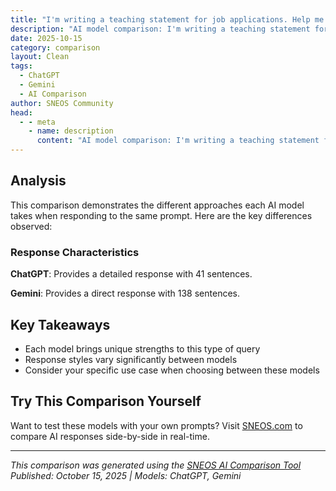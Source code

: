 ```yaml
---
title: "I'm writing a teaching statement for job applications. Help me: 1) Articulate teaching philosophy and approach"
description: "AI model comparison: I'm writing a teaching statement for job applications. Help me: 1) Articulate teaching philosophy an..."
date: 2025-10-15
category: comparison
layout: Clean
tags:
  - ChatGPT
  - Gemini
  - AI Comparison
author: SNEOS Community
head:
  - - meta
    - name: description
      content: "AI model comparison: I'm writing a teaching statement for job applications. Help me: 1) Articulate teaching philosophy and approach..."
---
```


<ChatComparison
  title="I'm writing a teaching statement for job applications. Help me: 1) Articulate teaching philosophy and approach"
  prompt="I'm writing a teaching statement for job applications. Help me: 1) Articulate teaching philosophy and approach"
  :responses='{"ChatGPT": "Certainly! A teaching statement is an opportunity to articulate your educational philosophy and approach to teaching. Here\u2019s a structured way to develop your teaching philosophy and approach:\n\n### Teaching Philosophy\n\n1. **Student-Centered Learning**:\n   - **Core Belief**: I believe that students learn best when they are actively engaged in their own learning process. Education should be a collaborative experience where students are encouraged to explore, question, and apply concepts.\n   - **Implementation**: I foster an inclusive environment that respects diverse perspectives and encourages participation. By incorporating group discussions, peer teaching, and student-led projects, I aim to promote critical thinking and knowledge retention.\n\n2. **Constructivist Approach**:\n   - **Core Belief**: Learning is a constructive process where students build new ideas on the foundation of prior knowledge. This means that teaching must connect new information with what students already know.\n   - **Implementation**: I utilize formative assessments to gauge students\u2019 understanding and tailor my instruction accordingly. By connecting course content with real-world applications, I help students see the relevance of their studies and encourage them to take ownership of their learning.\n\n3. **Cultivating Curiosity and Lifelong Learning**:\n   - **Core Belief**: Education extends beyond the acquisition of knowledge; it instills a sense of curiosity and a desire for lifelong learning. I aim to ignite a passion for inquiry that will serve students long after they leave my classroom.\n   - **Implementation**: I incorporate inquiry-based learning strategies, where students have the freedom to pursue their interests within the curriculum. I also highlight the importance of adapting to change and embracing new learning opportunities beyond the classroom setting.\n\n4. **Equity and Inclusion**:\n   - **Core Belief**: Every student deserves equal access to education and the opportunity to succeed. An equitable, inclusive learning environment enhances the educational experience for all students.\n   - **Implementation**: I strive to create a classroom culture that welcomes diverse backgrounds and perspectives. This includes being aware of and addressing biases, providing varied instructional methods to cater to different learning styles, and offering additional resources for those who may need extra support.\n\n### Teaching Approach\n\n1. **Interactive Learning**:\n   - I incorporate various teaching techniques that promote active participation, such as discussions, problem-solving activities, and hands-on projects. This not only keeps students engaged but also fosters deeper understanding.\n\n2. **Assessment for Learning**:\n   - I use formative assessments regularly to provide feedback that helps students identify their strengths and areas for improvement. These assessments guide my instructional strategies and help personalize learning experiences.\n\n3. **Technology Integration**:\n   - In today\u2019s digital age, I believe in harnessing technology to enhance learning. I incorporate educational technologies and online resources that can facilitate deeper understanding and engagement with the subject matter.\n\n4. **Reflective Practice**:\n   - I view teaching as a dynamic practice that continuously evolves. I engage in reflective practices, seeking feedback from peers and students to improve my teaching strategies. This ongoing reflection allows me to adapt and refine my approaches to better meet the needs of my students.\n\n5. **Mentorship and Support**:\n   - I consider mentorship a crucial aspect of my teaching role. I strive to build strong relationships with my students, offering guidance and support that extends beyond academic assistance, helping them navigate their personal and professional journeys.\n\n### Conclusion\nIn summary, my teaching philosophy centers on creating a dynamic, inclusive, and engaging learning environment where students can thrive. By employing diverse strategies that cater to various learning styles and emphasizing the importance of curiosity and lifelong learning, I aim to inspire my students to reach their full potential. My commitment to reflective practice ensures that my teaching continues to grow and evolve, ultimately benefiting the students I serve.", "Gemini": "This is a fantastic and crucial step in writing a compelling teaching statement! Your teaching philosophy and approach are the heart of this document. Let\u0027s break down how to articulate them effectively.\n\nA strong teaching statement isn\u0027t just a list of beliefs; it\u0027s a narrative that connects your *beliefs about learning* to your *specific teaching practices* and demonstrates your *commitment to student success*.\n\n---\n\n### Part 1: Articulating Your Teaching Philosophy and Approach\n\nYour teaching philosophy is your core set of beliefs about how learning happens, what your role as an educator is, and what you aim for your students to achieve. Your approach is how you put that philosophy into practice.\n\nHere\u2019s a step-by-step guide to developing and articulating these:\n\n#### Step 1: Reflect on Your Core Beliefs About Learning\n\nStart by asking yourself fundamental questions. There\u0027s no single \u0022right\u0022 answer, but your answers form the bedrock of your philosophy.\n\n*   **How do students learn best?** (e.g., actively, collaboratively, by doing, through inquiry, by making connections, through struggle, when they feel safe and supported, when they see relevance, when challenged appropriately, etc.)\n*   **What is the purpose of education in your discipline?** (e.g., to create critical thinkers, problem-solvers, skilled practitioners, ethical citizens, informed consumers of information, innovators, etc.)\n*   **What kind of knowledge is most valuable?** (e.g., factual, conceptual, procedural, metacognitive, socio-emotional?)\n\n**Examples of common learning philosophies:**\n\n*   **Constructivism:** Students construct their own understanding and knowledge through experience and reflection.\n*   **Active Learning:** Students are engaged in more than just listening (e.g., discussions, problem-solving, group work, projects).\n*   **Experiential Learning:** Learning through direct experience and application.\n*   **Inquiry-Based Learning:** Students investigate questions, explore problems, and discover solutions.\n*   **Student-Centered Learning:** Focuses on student needs, interests, and learning styles.\n\n#### Step 2: Define Your Role as an Educator\n\nBased on your beliefs about learning, what role do *you* play in the classroom (or lab, or field)?\n\n*   **Are you a facilitator, a guide, an expert, a mentor, a co-learner, a designer of experiences, an assessor, a motivator?**\n*   **How do you create an environment conducive to the type of learning you believe in?** (e.g., safe, challenging, inclusive, collaborative, respectful, dynamic, supportive).\n\n**Examples:**\n\n*   \u0022I see myself primarily as a **facilitator** who designs engaging challenges...\u0022\n*   \u0022My role is to serve as a **guide**, helping students navigate complex ideas...\u0022\n*   \u0022I strive to be a **mentor**, fostering not just content mastery but also the development of professional skills...\u0022\n\n#### Step 3: Connect Philosophy to Practice (Your Approach)\n\nThis is where your philosophy comes alive. How do your beliefs translate into specific, tangible actions in your teaching? Think about *what you actually do* in the classroom and *why* you do it.\n\n**Areas to address with concrete examples:**\n\n1.  **Instructional Strategies/Pedagogical Approaches:**\n    *   **Lecturing:** Do you lecture? If so, how do you make it engaging (e.g., active breaks, polling, mini-discussions, real-world examples)?\n    *   **Discussions:** How do you foster productive discussions (e.g., Socratic method, small groups, structured debates, online forums)?\n    *   **Group Work/Collaboration:** What kind of group activities do you use? How do you ensure equitable participation?\n    *   **Problem-Based/Case-Based Learning:** Do you use real-world scenarios?\n    *   **Technology Integration:** How do you leverage tools (LMS, simulations, data analysis software, multimedia) to enhance learning?\n    *   **Active Learning Techniques:** Think-pair-share, muddiest point, minute papers, concept mapping, jigsaw.\n    *   **Inquiry/Research:** How do you guide students through research projects or scientific inquiry?\n    *   **Experiential Learning:** Labs, field trips, service learning, internships, simulations.\n    *   **Differentiated Instruction:** How do you cater to diverse learning styles or prior knowledge?\n\n    *Self-correction tip: Don\u0027t just list methods. Explain *why* you use them and *what outcomes* you observe.*\n\n2.  **Creating an Inclusive and Engaging Learning Environment:**\n    *   How do you ensure all students feel valued, respected, and have opportunities to succeed?\n    *   **Diversity \u0026 Equity:** Do you use diverse examples, acknowledge different perspectives, foster a sense of belonging?\n    *   **Accessibility:** How do you make your materials and methods accessible?\n    *   **Psychological Safety:** How do you encourage risk-taking and learning from mistakes?\n    *   **Building Community:** How do you foster connections among students?\n\n3.  **Student Learning Outcomes and Assessment:**\n    *   **What do you want students to achieve by the end of your course?** (Beyond just content knowledge \u2013 critical thinking, problem-solving, communication, creativity, ethical reasoning, data analysis, professional skills, lifelong learning).\n    *   **How do you measure if students have achieved these outcomes?**\n        *   **Formative Assessment:** How do you check for understanding *during* the course (e.g., quizzes, polls, short reflections, clicker questions, informal observations, low-stakes assignments)? How do you provide feedback?\n        *   **Summative Assessment:** How do you evaluate learning *at the end* (e.g., exams, papers, projects, presentations, portfolios, performances)?\n        *   **Authentic Assessment:** Do you use tasks that mimic real-world challenges in your field?\n        *   **Feedback:** How do you provide constructive, actionable feedback?\n\n4.  **Commitment to Growth and Self-Reflection:**\n    *   How do you continuously improve your teaching?\n    *   **Feedback:** Do you solicit student feedback (mid-semester evaluations, exit tickets)?\n    *   **Professional Development:** Do you attend workshops, read pedagogical literature, participate in teaching communities?\n    *   **Peer Observation:** Have you invited colleagues to observe your teaching?\n    *   **Reflective Practice:** How do you review and adjust your courses based on experience?\n\n#### Step 4: Add Discipline-Specific Nuances\n\nThis is CRITICAL. Your teaching statement should reflect *your field*.\n\n*   How does your discipline uniquely shape your teaching?\n    *   Are there specific lab techniques, computational skills, research methods, critical analysis skills, or theoretical frameworks unique to your field that you emphasize?\n    *   What are the \u0022ways of knowing\u0022 in your discipline, and how do you teach students to adopt them?\n    *   How do you bridge theory and practice in your field?\n\n**Example:**\n*   *For a Chemistry position:* \u0022I emphasize hands-on lab work, believing that students best understand chemical reactions by *doing* chemistry, not just reading about it. My labs often include opportunities for students to design their own experiments, fostering critical thinking and problem-solving skills essential for independent research.\u0022\n*   *For a Literature position:* \u0022My approach to teaching literature centers on close reading and critical inquiry. I guide students through textual analysis, encouraging them to articulate their interpretations through structured discussions and argumentative essays, developing sophisticated analytical and communication skills.\u0022\n\n---\n\n### Key Principles for Writing Your Statement:\n\n*   **Be Concrete and Specific:** *Show, don\u0027t just tell.* Instead of saying \u0022I use active learning,\u0022 say \u0022I regularly employ \u0027think-pair-share\u0027 activities to allow students to process complex concepts before engaging in whole-class discussion, promoting deeper understanding and participation.\u0022\n*   **Use Strong, Active Voice:** \u0022I design,\u0022 \u0022I foster,\u0022 \u0022I challenge,\u0022 \u0022I integrate.\u0022\n*   **Connect the \u0022Why\u0022 to the \u0022How\u0022:** For every teaching strategy you mention, explain *why* you use it (linking back to your philosophy) and *what outcome* you hope to achieve.\n*   **Be Authentic:** Let your passion and personality come through. It should sound like *you*.\n*   **Be Concise:** Most statements are 1-2 pages. Every sentence should contribute.\n*   **Tailor it:** Adapt your statement slightly for each job application, highlighting aspects that resonate with the specific institution\u0027s values or the department\u0027s teaching needs.\n*   **Enthusiasm:** Let your excitement for teaching shine!\n\n---\n\n### Sample Outline to Structure Your Thoughts:\n\n1.  **Introduction (1-2 paragraphs):**\n    *   Hook: A captivating opening that briefly states your core teaching philosophy (your \u0022thesis statement\u0022).\n    *   Acknowledge your passion for teaching and student learning.\n    *   Briefly outline what the reader will learn about your teaching (e.g., your belief in active learning, your commitment to inclusive environments).\n\n2.  **Core Beliefs about Learning (1-2 paragraphs):**\n    *   Elaborate on *how students learn best* in your discipline.\n    *   Discuss your primary goal for students (e.g., critical thinking, problem-solving, mastery of discipline-specific skills, lifelong learning).\n    *   Define your role as an educator based on these beliefs.\n\n3.  **Specific Teaching Strategies/Approaches (2-3 paragraphs):**\n    *   Provide concrete examples of *what you do* in the classroom, lab, or field.\n    *   Link each strategy directly back to your philosophy and explain *why* it\u0027s effective.\n    *   **Crucially, include discipline-specific examples.**\n    *   Discuss how you foster engagement, interaction, and critical thinking.\n\n4.  **Creating an Inclusive and Supportive Environment (1 paragraph):**\n    *   Address how you support diverse learners, promote equity, build community, and foster psychological safety.\n    *   Explain how you create a classroom where all students feel they belong and can succeed.\n\n5.  **Assessment and Student Outcomes (1 paragraph):**\n    *   Explain your approach to assessing student learning (formative, summative, authentic).\n    *   Discuss how you provide constructive feedback and how assessments align with your learning goals.\n    *   Reiterate the skills and knowledge students gain in your courses beyond just content.\n\n6.  **Commitment to Growth and Future Directions (1 paragraph):**\n    *   Discuss how you reflect on and improve your teaching (student feedback, peer observation, professional development).\n    *   Mention any future pedagogical interests or courses you\u0027d like to develop.\n    *   Reiterate your dedication to the teaching profession and student success.\n\n---\n\nBy systematically working through these steps, you\u0027ll be able to articulate a teaching philosophy and approach that is authentic, well-supported by practice, and highly persuasive for hiring committees. Good luck!"}' published-date="{DateTime.UtcNow:HH:mm}"
/>

## Analysis

This comparison demonstrates the different approaches each AI model takes when responding to the same prompt. Here are the key differences observed:

### Response Characteristics

**ChatGPT**: Provides a detailed response with 41 sentences. 

**Gemini**: Provides a direct response with 138 sentences. 

## Key Takeaways

- Each model brings unique strengths to this type of query
- Response styles vary significantly between models
- Consider your specific use case when choosing between these models

## Try This Comparison Yourself

Want to test these models with your own prompts? Visit [SNEOS.com](https://sneos.com) to compare AI responses side-by-side in real-time.

---

*This comparison was generated using the [SNEOS AI Comparison Tool](https://sneos.com)*
*Published: October 15, 2025 | Models: ChatGPT, Gemini*

